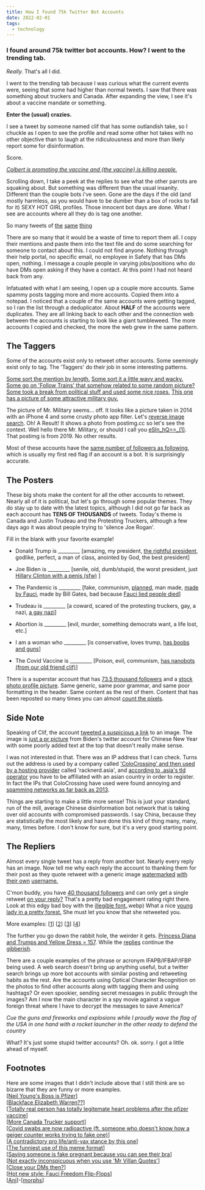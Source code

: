 ```yaml
---
title: How I found 75k Twitter Bot Accounts
date: 2022-02-01
tags:
  - technology
---
```


### I found around 75k twitter bot accounts. How? I went to the trending tab.
_Really._ That's all I did. 

I went to the trending tab because I was curious what the current events were, seeing that some had higher than normal tweets. I saw that there was something about truckers and Canada. After expanding the view, I see it's about a vaccine mandate or something.

**Enter the (usual) crazies.**

I see a tweet by someone named clif that has some outlandish take, so I chuckle as I open to see the profile and read some other hot takes with no other objective than to laugh at the ridiculousness and more than likely report some for disinformation. 

Score. 

_[Colbert is promoting the vaccine and {the vaccine} is killing people.](example%20(17).webp)_

Scrolling down, I take a peek at the replies to see what the other parrots are squaking about. But something was different than the usual insanity. Different than the couple bots i've seen.
Gone are the days if the old (and mostly harmless, as you would have to be dumber than a box of rocks to fall for it) SEXY HOT GIRL profiles. Those innocent bot days are done. What I see are accounts where all they do is tag one another.

So many tweets of
[the](example%20(1).webp)
[same](example%20(2).webp)
[thing](example%20(4).webp)

There are so many that it would be a waste of time to report them all. I copy their mentions and paste them into the text file and do some searching for someone to contact about this. 
I could not find anyone. Nothing through their help portal, no specific email, no employee in Safety that has DMs open, nothing. I message a couple people in varying jobs/positions who do have DMs open asking if they have a contact. At this point I had not heard back from any.

Infatuated with what I am seeing, I open up a couple more accounts. Same spammy posts tagging more and more accounts. Copied them into a notepad. I noticed that a couple of the same accounts were getting tagged, so I ran the list through a deduplicator. About **HALF** of the accounts were duplicates. They are all linking back to each other and the connection web between the accounts is starting to look like a giant tumbleweed. The more accounts I copied and checked, the more the web grew in the same pattern.

## The Taggers

Some of the accounts exist only to retweet other accounts. Some seemingly exist only to tag. The 'Taggers' do their job in some interesting patterns.

[Some sort the mention by length.](example%20(26).webp)
[Some sort it a little wavy and wacky.](example%20(39).webp)
[Some go on 'Follow Trains' that somehow related to some random picture?](example%20(25).webp)
[Some took a break from political stuff and used some nice roses.](example%20(7).webp)
[This one has a picture of some attractive military guy.](example%20(32).webp)

The picture of Mr. Military seems... off. It looks like a picture taken in 2014 with an iPhone 4 and some crusty photo app filter. Let's [reverse image search](example%20(33).webp). Oh! A Result! It shows a photo from postimg.cc so let's see the context. Well hello there Mr. Military, or should I call you [eSln_hQ==_(1)](example%20(34).webp). 
That postimg is from 2019. No other results.

Most of these accounts have the [same number of followers as following](example%20(35).webp), which is usually my first red flag if an account is a bot. It is surprisingly accurate.

## The Posters

These big shots make the content for all the other accounts to retweet. Nearly all of it is political, but let's go through some popular themes. They do stay up to date with the latest topics, although I did not go far back as each account has **TENS OF THOUSANDS** of tweets. Today's theme is Canada and Justin Trudeau and the Protesting Truckers, although a few days ago it was about people trying to 'silence Joe Rogan'.

Fill in the blank with your favorite example!

* Donald Trump is _________
    [amazing, my president, [the rightful president](example%20(8).webp), godlike, perfect, a man of class, anointed by God, the best president]

* Joe Biden is _________
    [senile, old, dumb/stupid, the worst president, just [Hillary Clinton with a penis (sfw)](example%20(55).webp) ]

* The Pandemic is _________
    [fake, communism, [planned](example%20(21).webp), man made, [made by Fauci](example%20(54).webp), made by Bill Gates, bad because [Fauci lied people died](example%20(16).webp)]

* Trudeau is _________
    [a coward, scared of the protesting truckers, gay, a nazi, [a gay nazi](example%20(5).webp)]

* Abortion is _________
    [evil, murder, something democrats want, a life lost, etc.]

* I am a woman who _________
    [is conservative, loves trump, [has boobs and guns](example%20(18).webp)]

* The Covid Vaccine is _________
    [Poison, evil, communism, [has nanobots (from our old friend clif)](example%20(15).webp)]

There is a superstar account that has [73.5 thousand followers](example%20(48).webp) and a [stock photo profile picture](example%20(49).webp). Same generic, same poor grammar, and same poor formatting in the header. Same content as the rest of them. Content that has been reposted so many times you can almost [count the pixels](example%20(19).webp).


## Side Note

Speaking of Clif, the account [tweeted a suspicious a link](example%20(37).webp) to an image. The image is [just a pr picture](chinesestaff.webp) from Biden's twitter account for Chinese New Year with some poorly added text at the top that doesn't really make sense.

I was not interested in that. There was an IP address that I can check. Turns out the address is used by a company called ['ColoCrossing' and then used by a hosting provider](example%20(45).webp) called 'racknerd.asia', and [according to .asia's tld operator](https://www.dot.asia/dotasia-organisation/faq/) you have to be affiliated with an asian country in order to register. In fact the IPs that ColoCrossing have used were found annoying and [spamming networks as far back as 2013](https://www.webhostingtalk.com/showthread.php?t=1314693).

Things are starting to make a little more sense! This is just your standard, run of the mill, average Chinese disinformation bot network that is taking over old accounts with compromised passwords. I say China, because they are statistically the most likely and have done this kind of thing many, many, many, times before. I don't know for sure, but it's a very good starting point.


## The Repliers

Almost every single tweet has a reply from another bot. Nearly every reply has an image. Now tell me why each reply the account to thanking them for their post as they quote retweet with a generic image
[watermarked](example%20(9).webp)
[with their own](example%20(10).webp)
[username.](example%20(11).webp)

C'mon buddy, you have [40 thousand followers](example%20(43).webp) and can only get a single retweet [on your reply?](example%20(42).webp) That's a pretty bad engagement rating right there.
Look at this edgy bad boy with the [illegible font.](example%20(44)).webp)
What a nice [young lady in a pretty forest.](example%20(51).webp) She must let you know that she retweeted you.

More examples: [[1](example%20(12).webp)] [[2](example%20(3).webp)] [[3](example%20(46).webp)] [[4](example%20(14).webp)]

The further you go down the rabbit hole, the weirder it gets. [Princess Diana and Trumps and Yellow Dress = 157](example%20(40-1).webp). While the [replies](example%20(40).webp) continue the [gibberish](example%20(41).webp).

There are a couple examples of the phrase or acronym IFAPB/IFBAP/IFBP being used. A web search doesn't bring up anything useful, but a twitter search brings up more bot accounts with similar posting and retweeting habits as the rest. Are the accounts using Optical Character Recognition on the photos to find other accounts along with tagging them and using hashtags? Or even spookier, sending secret messages in public through the images? Am I now the main character in a spy movie against a vague foreign threat where I have to decrypt the messages to save America? 

*Cue the guns and fireworks and explosions while I proudly wave the flag of the USA in one hand with a rocket launcher in the other ready to defend the country*

What? It's just some stupid twitter accounts? Oh. ok. sorry. I got a little ahead of myself.





## Footnotes
Here are some images that I didn't include above that I still think are so bizarre that they are funny or more examples.  
[[Neil Young's Boss is Pfizer](example%20(13).webp)]    
[[Blackface Elizabeth Warren??](example%20(28).webp)]  
[[Totally real person has totally legitemate heart problems after the pfizer vaccine](example%20(29).webp)]  
[[More Canada Trucker support](example%20(31).webp)]  
[[Covid swabs are now radioactive (ft. someone who doesn't know how a geiger counter works trying to fake one)](example%20(36).webp)]  
[[A contradictory pro life/anti-vax stance by this one](example%20(47).webp)]  
[[The funniest use of this meme format](example%20(50).webp)]  
[[Saying someone is fake pregnant because you can see their bra](example%20(38).webp)]  
[[Not exactly inconspicuous when you use 'Mr Villan Quotes'](example%20(20).webp)]  
[[Close your DMs then?](example%20(53).webp)]  
[[Hot new style: Fauci Freedom Flip-Flops](example%20(22).webp)]  
[[Ani](example%20(23).webp)]-[[morphs](example%20(24).webp)]  
